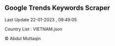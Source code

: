 

## Google Trends Keywords Scraper 
 
Last Update 22-01-2023 , 09:49:05

Country List :
VIETNAM.json



© Abdul Muttaqin 
